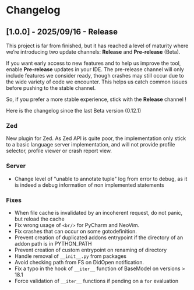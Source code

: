 # Changelog

## [1.0.0] - 2025/09/16 - Release

This project is far from finished, but it has reached a level of maturity where we’re introducing two update channels: **Release** and **Pre-release** (Beta).

If you want early access to new features and to help us improve the tool, enable **Pre-release** updates in your IDE. The pre-release channel will only include features we consider ready, though crashes may still occur due to the wide variety of code we encounter. This helps us catch common issues before pushing to the stable channel.

So, if you prefer a more stable experience, stick with the **Release** channel !

Here is the changelog since the last Beta version (0.12.1)

### Zed

New plugin for Zed. As Zed API is quite poor, the implementation only stick to a basic language server implementation, and will not provide profile selector, profile viewer or crash report view.

### Server

- Change level of "unable to annotate tuple" log from error to debug, as it is indeed a debug information of non implemented statements

### Fixes

- When file cache is invalidated by an incoherent request, do not panic, but reload the cache
- Fix wrong usage of `<br/>` for PyCharm and NeoVim.
- Fix crashes that can occur on some gotodefinition.
- Prevent creation of duplicated addons entrypoint if the directory of an addon path is in PYTHON_PATH
- Prevent creation of custom entrypoint on renaming of directory
- Handle removal of `__init__.py` from packages
- Avoid checking path from FS on DidOpen notification.
- Fix a typo in the hook of `__iter__` function of BaseModel on versions > 18.1
- Force validation of `__iter__` functions if pending on a `for` evaluation